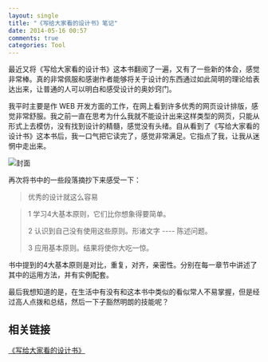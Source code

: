 ```yaml
---
layout: single
title: "《写给大家看的设计书》笔记"
date: 2014-05-16 00:57
comments: true
categories: Tool
---
```


最近又将《写给大家看的设计书》这本书翻阅了一遍，又有了一些新的体会，感觉非常棒。真的非常佩服和感谢作者能够将关于设计的东西通过如此简明的理论给表达出来，让普通的人可以明白和感受设计的奥妙窍门。

我平时主要是作 WEB 开发方面的工作，在网上看到许多优秀的网页设计排版，感觉非常舒服。我之前一直在思考为什么我就不能设计出来这样类型的网页，只能从形式上去模仿，没有找到设计的精髓，感觉没有头绪。自从看到了《写给大家看的设计书》这本书后，我一口气把它读完了，感觉非常满足。它指点了我，让我从迷惘中走出来。

![封面](http://img3.douban.com/lpic/s23486434.jpg)

再次将书中的一些段落摘抄下来感受一下：

> 优秀的设计就这么容易

> 1 学习4大基本原则，它们比你想象得要简单。
>
> 2 认识到自己没有使用这些原则。形诸文字 ---- 陈述问题。
>
> 3 应用基本原则。结果将使你大吃一惊。
>

书中提到的4大基本原则是对比，重复，对齐，亲密性。分别在每一章节中讲述了其中的运用方法，并有实例配套。

最后我想知道的是，在生活中有没有和这本书中类似的看似常人不易掌握，但是经过高人点拨和总结，然后一下子豁然明朗的技能呢？

## 相关链接

[《写给大家看的设计书》](http://book.douban.com/subject/3323633/)